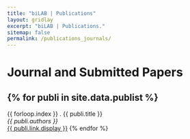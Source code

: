 ```yaml
---
title: "biLAB | Publications"
layout: gridlay
excerpt: "biLAB | Publications."
sitemap: false
permalink: /publications_journals/
---
```



# Journal and Submitted Papers

{% for publi in site.data.publist %}
---
  {{ forloop.index }} . {{ publi.title }} <br />
  <em>{{ publi.authors }} </em><br /><a href="{{ publi.link.url }}">{{ publi.link.display }}</a>
{% endfor %}